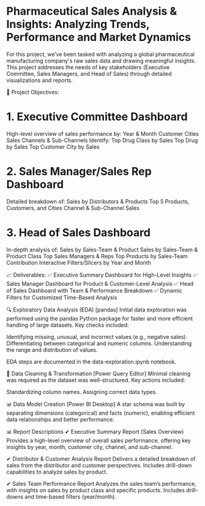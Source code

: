 # Pharmaceutical Sales Analysis & Insights: Analyzing Trends, Performance and Market Dynamics

For this project, we’ve been tasked with analyzing a global pharmaceutical manufacturing company's raw sales data and drawing meaningful insights. This project addresses the needs of key stakeholders (Executive Committee, Sales Managers, and Head of Sales) through detailed visualizations and reports.

📌 Project Objectives:
# 1. Executive Committee Dashboard
High-level overview of sales performance by:
Year & Month
Customer Cities
Sales Channels & Sub-Channels
Identify:
Top Drug Class by Sales
Top Drug by Sales
Top Customer City by Sales

# 2. Sales Manager/Sales Rep Dashboard 
Detailed breakdown of:
Sales by Distributors & Products
Top 5 Products, Customers, and Cities
Channel & Sub-Channel Sales

# 3. Head of Sales Dashboard 
In-depth analysis of:
Sales by Sales-Team & Product
Sales by Sales-Team & Product Class
Top Sales Managers & Reps
Top Products by Sales-Team Contribution
Interactive Filters/Slicers by Year and Month

📈 Deliverables:
✅ Executive Summary Dashboard for High-Level Insights
✅ Sales Manager Dashboard for Product & Customer-Level Analysis
✅ Head of Sales Dashboard with Team & Performance Breakdown
✅ Dynamic Filters for Customized Time-Based Analysis


🔍 Exploratory Data Analysis (EDA) [pandas]
Initial data exploration was performed using the pandas Python package for faster and more efficient handling of large datasets. Key checks included:

Identifying missing, unusual, and incorrect values (e.g., negative sales).
Differentiating between categorical and numeric columns.
Understanding the range and distribution of values.

EDA steps are documented in the data-exploration.ipynb notebook.

🧹 Data Cleaning & Transformation [Power Query Editor]
Minimal cleaning was required as the dataset was well-structured. Key actions included:

Standardizing column names.
Assigning correct data types.


📊 Data Model Creation [Power BI Desktop]
A star schema was built by separating dimensions (categorical) and facts (numeric), enabling efficient data relationships and better performance.


📊 Report Descriptions
✔ Executive Summary Report (Sales Overview) 
Provides a high-level overview of overall sales performance, offering key insights by year, month, customer city, channel, and sub-channel.

✔ Distributor & Customer Analysis Report 
Delivers a detailed breakdown of sales from the distributor and customer perspectives. Includes drill-down capabilities to analyze sales by product.

✔ Sales Team Performance Report 
Analyzes the sales team’s performance, with insights on sales by product class and specific products. Includes drill-downs and time-based filters (year/month).

